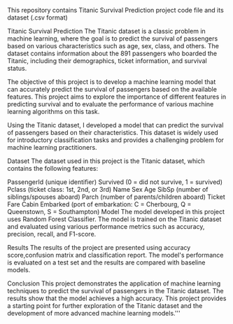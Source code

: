 This repository contains Titanic Survival Prediction project code file and its dataset (.csv format)

Titanic Survival Prediction
The Titanic dataset is a classic problem in machine learning, where the goal is to predict the survival of passengers based on various characteristics such as age, sex, class, and others. The dataset contains information about the 891 passengers who boarded the Titanic, including their demographics, ticket information, and survival status.

The objective of this project is to develop a machine learning model that can accurately predict the survival of passengers based on the available features. This project aims to explore the importance of different features in predicting survival and to evaluate the performance of various machine learning algorithms on this task.

Using the Titanic dataset, I developed a model that can predict the survival of passengers based on their characteristics. This dataset is widely used for introductory classification tasks and provides a challenging problem for machine learning practitioners.

Dataset
The dataset used in this project is the Titanic dataset, which contains the following features:

PassengerId (unique identifier)
Survived (0 = did not survive, 1 = survived)
Pclass (ticket class: 1st, 2nd, or 3rd)
Name
Sex
Age
SibSp (number of siblings/spouses aboard)
Parch (number of parents/children aboard)
Ticket
Fare
Cabin
Embarked (port of embarkation: C = Cherbourg, Q = Queenstown, S = Southampton)
Model
The model developed in this project uses Random Forest Classifier. The model is trained on the Titanic dataset and evaluated using various performance metrics such as accuracy, precision, recall, and F1-score.

Results
The results of the project are presented using accuracy score,confusion matrix and classification report. The model's performance is evaluated on a test set and the results are compared with baseline models.

Conclusion
This project demonstrates the application of machine learning techniques to predict the survival of passengers in the Titanic dataset. The results show that the model achieves a high accuracy. This project provides a starting point for further exploration of the Titanic dataset and the development of more advanced machine learning models.'''







